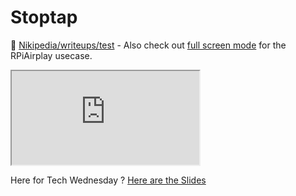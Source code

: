 # Stoptap


🐎 <a href="https://www.nikipedia.xyz/writeups#test">Nikipedia/writeups/test</a> - Also check out <a href="https://docs.google.com/presentation/d/1JeRhYhLcT-osPDgdUhz_e53RfOX2HFL8juZKho7yJS4/present?rm=minimal&start=true&delayms=3000&slide=id.p">full screen mode</a> for the RPiAirplay usecase.</p>
<div class="responsive-google-slides">
      <iframe src="https://docs.google.com/presentation/d/1JeRhYhLcT-osPDgdUhz_e53RfOX2HFL8juZKho7yJS4/embed?rm=minimal&start=false&slide=id.p"></iframe>
    </div>

Here for Tech Wednesday ?  <a href="https://docs.google.com/presentation/d/e/2PACX-1vQu298lKk37yakLkwXmPC8SOLjgLo1PzgLUVuZrNPWhnrSjhH1m1EFfm7warW5YI_MqfIuSRKX1vWvt/pub?start=false&loop=true&delayms=15000"> Here are the Slides</a>